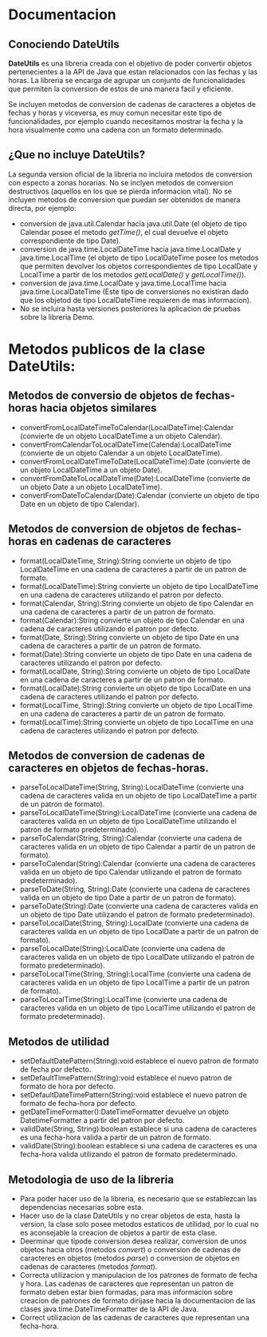 # Documentacion

## Conociendo DateUtils

**DateUtils** es una libreria creada con el objetivo de poder convertir objetos pertenecientes a la API de Java 
que estan relacionados con las fechas y las horas. La libreria se encarga de agrupar un conjunto de funcionalidades 
que permiten la conversion de estos de una manera facil y eficiente.

Se incluyen metodos de conversion de cadenas de caracteres a objetos de fechas y horas y viceversa, es muy comun 
necesitar este tipo de funcionalidades, por ejemplo cuando necesitamos mostrar la fecha y la hora visualmente como 
una cadena con un formato determinado.

## ¿Que no incluye DateUtils?

La segunda version oficial de la libreria no incluira metodos de conversion con especto a zonas horarias.
No se inclyen metodos de conversion destructivos (aquellos en los que se pierda informacion vital).
No se incluyen metodos de conversion que puedan ser obtenidos de manera directa, 
por ejemplo:
- conversion de java.util.Calendar hacia java.util.Date (el objeto de tipo Calendar posee el metodo *getTime()*, el cual 
devuelve el objeto correspondiente de tipo Date).
- conversion de java.time.LocalDateTime hacia java.time.LocalDate y java.time.LocalTime (el objeto de tipo LocalDateTime
posee los metodos que permiten devolver los objetos correspondientes de tipo LocalDate y LocalTime a partir de los metodos
*getLocalDate()* y *getLocalTime()*).
- conversion de java.time.LocalDate y java.time.LocalTime hacia java.time.LocalDateTime (Este tipo de conversiones no 
existiran dado que los objetod de tipo LocalDateTime requieren de mas informacion).
- No se incluira hasta versiones posteriores la aplicacion de pruebas sobre la libreria Demo.


# Metodos publicos de la clase DateUtils:

## Metodos de conversio de objetos de fechas-horas hacia objetos similares

 - convertFromLocalDateTimeToCalendar(LocalDateTime):Calendar (convierte de un objeto LocalDateTime a un objeto Calendar).
 - convertFromCalendarToLocalDateTime(Calenda):LocalDateTime (convierte de un objeto Calendar a un objeto LocalDateTime).
 - convertFromLocalDateTimeToDate(LocalDateTime):Date (convierte de un objeto LocalDateTime a un objeto Date).
 - convertFromDateToLocalDateTime(Date):LocalDateTime (convierte de un objeto Date a un objeto LocalDateTime).
 - convertFromDateToCalendar(Date):Calendar (convierte un objeto de tipo Date en un objeto de tipo Calendar).
 
 ## Metodos de conversion de objetos de fechas-horas en cadenas de caracteres
 
 - format(LocalDateTime, String):String convierte un objeto de tipo LocalDateTime en una cadena de caracteres a partir 
 de un patron de formato.
 - format(LocalDateTime):String convierte un objeto de tipo LocalDateTime en una cadena de caracteres utilizando 
 el patron por defecto.
 - format(Calendar, String):String convierte un objeto de tipo Calendar en una cadena de caracteres a partir de un 
 patron de formato.
 - format(Calendar):String convierte un objeto de tipo Calendar en una cadena de caracteres utilizando 
 el patron por defecto.
 - format(Date, String):String convierte un objeto de tipo Date en una cadena de caracteres a partir de un 
 patron de formato.
 - format(Date):String convierte un objeto de tipo Date en una cadena de caracteres utilizando 
 el patron por defecto.
 - format(LocalDate, String):String convierte un objeto de tipo LocalDate en una cadena de caracteres a partir de un 
 patron de formato.
 - format(LocalDate):String convierte un objeto de tipo LocalDate en una cadena de caracteres utilizando 
 el patron por defecto.
 - format(LocalTime, String):String convierte un objeto de tipo LocalTime en una cadena de caracteres a partir de un 
 patron de formato.
 - format(LocalTime):String convierte un objeto de tipo LocalTime en una cadena de caracteres utilizando 
 el patron por defecto.

## Metodos de conversion de cadenas de caracteres en objetos de fechas-horas.

 - parseToLocalDateTime(String, String):LocalDateTime (convierte una cadena de caracteres valida en un objeto de tipo 
 LocalDateTime a partir de un patron de formato).
 - parseToLocalDateTime(String):LocalDateTime (convierte una cadena de caracteres valida en un objeto de tipo 
 LocalDateTime utilizando el patron de formato predeterminado).
 - parseToCalendar(String, String):Calendar (convierte una cadena de caracteres valida en un objeto de tipo 
 Calendar a partir de un patron de formato).
 - parseToCalendar(String):Calendar (convierte una cadena de caracteres valida en un objeto de tipo Calendar utilizando 
 el patron de formato predeterminado).
 - parseToDate(String, String):Date (convierte una cadena de caracteres valida en un objeto de tipo Date a partir de un 
 patron de formato).
 - parseToDate(String):Date (convierte una cadena de caracteres valida en un objeto de tipo Date utilizando el patron 
 de formato predeterminado).
 - parseToLocalDate(String, String):LocalDate (convierte una cadena de caracteres valida en un objeto de tipo LocalDate 
 a partir de un patron de formato).
 - parseToLocalDate(String):LocalDate (convierte una cadena de caracteres valida en un objeto de tipo LocalDate 
 utilizando el patron de formato predeterminado).
 - parseToLocalTime(String, String):LocalTime (convierte una cadena de caracteres valida en un objeto de tipo LocalTime 
 a partir de un patron de formato).
 - parseToLocalTime(String):LocalTime (convierte una cadena de caracteres valida en un objeto de tipo LocalTime 
 utilizando el patron de formato predeterminado).
 
 ## Metodos de utilidad
 
 - setDefaultDatePattern(String):void establece el nuevo patron de formato de fecha por defecto.
 - setDefaultTimePattern(String):void establece el nuevo patron de formato de hora por defecto.
 - setDefaultDateTimePattern(String):void establece el nuevo patron de formato de fecha-hora por defecto.
 - getDateTimeFormatter():DateTimeFormatter devuelve un objeto DatetimeFormatter a partir del patron por defecto.
 - validDate(String, String):boolean establece si una cadena de caracteres es una fecha-hora valida a partir de un 
 patron de formato.
 - validDate(String):boolean establece si una cadena de caracteres es una fecha-hora valida utilizando el patron 
 de formato predeterminado.
 
 ## Metodologia de uso de la libreria
 
 - Para poder hacer uso de la libreria, es necesario que se establezcan las dependencias necesarias sobre esta.
 - Hacer uso de la clase DateUtils y no crear objetos de esta, hasta la version, la clase solo posee metodos 
 estaticos de utilidad, por lo cual no es aconsejable la creacion de objetos a partir de esta clase.
 - Deerminar que tipode conversion desea realizar, conversion de unos objetos hacia otros (metodos *convert*) o 
 conversion de cadenas de caracteres en objetos (metodos *parse*) o conversion de objetos en cadenas de 
 caracteres (metodos *format*).
 - Correcta utilizacion y manipulacion de los patrones de formato de fecha y hora. Las cadenas de caracteres que 
 representan un patron de formato deben estar bien formadas, para mas informacion sobre creacion de patrones de 
 formato dirijase hacia la documentacion de las clases java.time.DateTimeFormatter de la API de Java.
 - Correct utilizacion de las cadenas de caracteres que representan una fecha-hora.
 